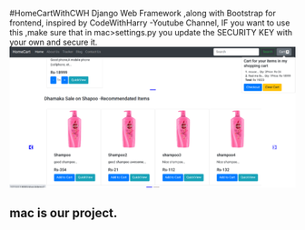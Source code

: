  #HomeCartWithCWH
 Django Web Framework ,along with Bootstrap for frontend,
inspired by CodeWithHarry -Youtube Channel,
IF you want to use this ,make sure that in mac>settings.py you update the SECURITY KEY with your own and secure it.
![Alt text](main_page.png)
## mac is our project.

